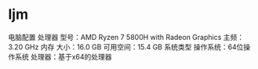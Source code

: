 # ljm
电脑配置
处理器
型号：AMD Ryzen 7 5800H with Radeon Graphics
主频：3.20 GHz
内存
大小：16.0 GB
可用空间：15.4 GB
系统类型
操作系统：64位操作系统
处理器：基于x64的处理器

